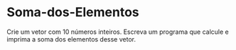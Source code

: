 # Soma-dos-Elementos
Crie um vetor com 10 números inteiros. Escreva um programa que calcule e imprima a soma dos elementos desse vetor.
